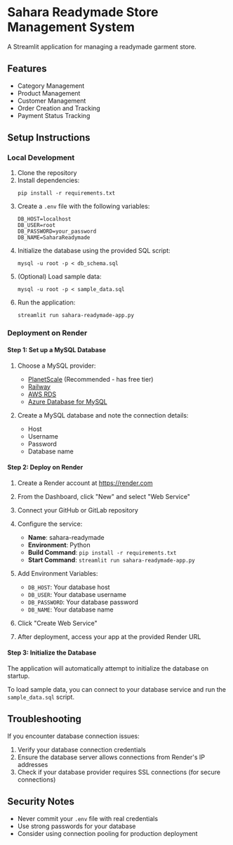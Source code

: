 # Sahara Readymade Store Management System

A Streamlit application for managing a readymade garment store.

## Features

- Category Management
- Product Management
- Customer Management
- Order Creation and Tracking
- Payment Status Tracking

## Setup Instructions

### Local Development

1. Clone the repository
2. Install dependencies:
   ```
   pip install -r requirements.txt
   ```
3. Create a `.env` file with the following variables:
   ```
   DB_HOST=localhost
   DB_USER=root
   DB_PASSWORD=your_password
   DB_NAME=SaharaReadymade
   ```
4. Initialize the database using the provided SQL script:
   ```
   mysql -u root -p < db_schema.sql
   ```
5. (Optional) Load sample data:
   ```
   mysql -u root -p < sample_data.sql
   ```
6. Run the application:
   ```
   streamlit run sahara-readymade-app.py
   ```

### Deployment on Render

#### Step 1: Set up a MySQL Database

1. Choose a MySQL provider:
   - [PlanetScale](https://planetscale.com/) (Recommended - has free tier)
   - [Railway](https://railway.app/)
   - [AWS RDS](https://aws.amazon.com/rds/)
   - [Azure Database for MySQL](https://azure.microsoft.com/en-us/products/mysql/)

2. Create a MySQL database and note the connection details:
   - Host
   - Username
   - Password
   - Database name

#### Step 2: Deploy on Render

1. Create a Render account at https://render.com

2. From the Dashboard, click "New" and select "Web Service"

3. Connect your GitHub or GitLab repository

4. Configure the service:
   - **Name**: sahara-readymade
   - **Environment**: Python
   - **Build Command**: `pip install -r requirements.txt`
   - **Start Command**: `streamlit run sahara-readymade-app.py`

5. Add Environment Variables:
   - `DB_HOST`: Your database host
   - `DB_USER`: Your database username
   - `DB_PASSWORD`: Your database password
   - `DB_NAME`: Your database name

6. Click "Create Web Service"

7. After deployment, access your app at the provided Render URL

#### Step 3: Initialize the Database

The application will automatically attempt to initialize the database on startup.

To load sample data, you can connect to your database service and run the `sample_data.sql` script.

## Troubleshooting

If you encounter database connection issues:

1. Verify your database connection credentials
2. Ensure the database server allows connections from Render's IP addresses
3. Check if your database provider requires SSL connections (for secure connections)

## Security Notes

- Never commit your `.env` file with real credentials
- Use strong passwords for your database
- Consider using connection pooling for production deployment 